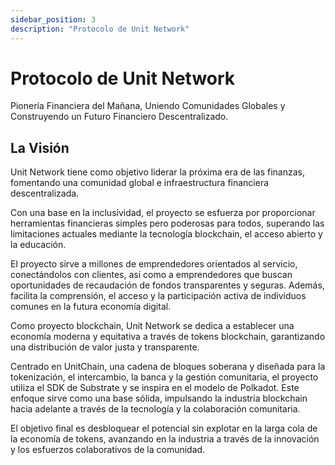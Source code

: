 ```yaml
---
sidebar_position: 3
description: "Protocolo de Unit Network"
---
```


# Protocolo de Unit Network

Pionería Financiera del Mañana, Uniendo Comunidades Globales y Construyendo un Futuro Financiero Descentralizado.

## La Visión

Unit Network tiene como objetivo liderar la próxima era de las finanzas, fomentando una comunidad global e infraestructura financiera descentralizada.

Con una base en la inclusividad, el proyecto se esfuerza por proporcionar herramientas financieras simples pero poderosas para todos, superando las limitaciones actuales mediante la tecnología blockchain, el acceso abierto y la educación.

El proyecto sirve a millones de emprendedores orientados al servicio, conectándolos con clientes, así como a emprendedores que buscan oportunidades de recaudación de fondos transparentes y seguras. Además, facilita la comprensión, el acceso y la participación activa de individuos comunes en la futura economía digital.

Como proyecto blockchain, Unit Network se dedica a establecer una economía moderna y equitativa a través de tokens blockchain, garantizando una distribución de valor justa y transparente.

Centrado en UnitChain, una cadena de bloques soberana y diseñada para la tokenización, el intercambio, la banca y la gestión comunitaria, el proyecto utiliza el SDK de Substrate y se inspira en el modelo de Polkadot. Este enfoque sirve como una base sólida, impulsando la industria blockchain hacia adelante a través de la tecnología y la colaboración comunitaria.

El objetivo final es desbloquear el potencial sin explotar en la larga cola de la economía de tokens, avanzando en la industria a través de la innovación y los esfuerzos colaborativos de la comunidad.
